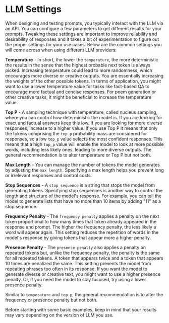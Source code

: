 # LLM Settings

When designing and testing prompts, you typically interact with the LLM via an API. You can configure a few parameters to get different results for your prompts. Tweaking these settings are important to improve reliability and desirability of responses and it takes a bit of experimentation to figure out the proper settings for your use cases. Below are the common settings you will come across when using different LLM providers:

**Temperature** - In short, the lower the `temperature`, the more deterministic the results in the sense that the highest probable next token is always picked. Increasing temperature could lead to more randomness, which encourages more diverse or creative outputs. You are essentially increasing the weights of the other possible tokens. In terms of application, you might want to use a lower temperature value for tasks like fact-based QA to encourage more factual and concise responses. For poem generation or other creative tasks, it might be beneficial to increase the temperature value.

**Top P** - A sampling technique with temperature, called nucleus sampling, where you can control how deterministic the model is. If you are looking for exact and factual answers keep this low. If you are looking for more diverse responses, increase to a higher value. If you use Top P it means that only the tokens comprising the `top_p` probability mass are considered for responses, so a low `top_p` value selects the most confident responses. This means that a high `top_p` value will enable the model to look at more possible words, including less likely ones, leading to more diverse outputs. The general recommendation is to alter temperature or Top P but not both.

**Max Length** - You can manage the number of tokens the model generates by adjusting the `max length`. Specifying a max length helps you prevent long or irrelevant responses and control costs.

**Stop Sequences** - A `stop sequence` is a string that stops the model from generating tokens. Specifying stop sequences is another way to control the length and structure of the model's response. For example, you can tell the model to generate lists that have no more than 10 items by adding "11" as a stop sequence.

**Frequency Penalty** - The `frequency penalty` applies a penalty on the next token proportional to how many times that token already appeared in the response and prompt. The higher the frequency penalty, the less likely a word will appear again. This setting reduces the repetition of words in the model's response by giving tokens that appear more a higher penalty.

**Presence Penalty** - The `presence penalty` also applies a penalty on repeated tokens but, unlike the frequency penalty, the penalty is the same for all repeated tokens. A token that appears twice and a token that appears 10 times are penalized the same. This setting prevents the model from repeating phrases too often in its response. If you want the model to generate diverse or creative text, you might want to use a higher presence penalty. Or, if you need the model to stay focused, try using a lower presence penalty.

Similar to `temperature` and `top_p`, the general recommendation is to alter the frequency or presence penalty but not both.

Before starting with some basic examples, keep in mind that your results may vary depending on the version of LLM you use.